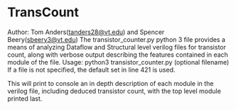 # TransCount
Author: Tom Anders(tanders28@vt.edu) and Spencer Beery(sbeery3@vt.edu)
The transistor_counter.py python 3 file provides a means of analyzing Dataflow and Structural level verilog files for transistor count, along with verbose output describing the features contained in each module of the file. 
Usage:
python3 transistor_counter.py (optional filename)
If a file is not specified, the default set in line 421 is used.

This will print to console an in depth description of each module in the verilog file, including deduced transistor count, with the top level module printed last.